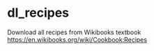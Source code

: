 # dl_recipes
Download all recipes from Wikibooks textbook https://en.wikibooks.org/wiki/Cookbook:Recipes
